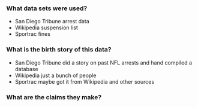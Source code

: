 ### What data sets were used?

- San Diego Tribune arrest data
- Wikipedia suspension list
- Sportrac fines

### What is the birth story of this data?

- San Diego Tribune did a story on past NFL arrests and hand compiled a database
- Wikipedia just a bunch of people
- Sportrac maybe got it from Wikipedia and other sources

### What are the claims they make?
